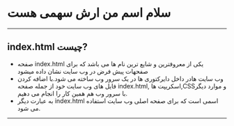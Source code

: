 # سلام اسم من ارش سهمی هست
_________________________________________________________________________________________________________________________________________________________________________________
## index.html چیست?
* صفحه index.html یکی از معروفترین و شایع ترین نام ها می باشد که برای صفحهات پیش فرض در وب سایت نشان داده میشود
* وب سایت هادر داخل دایرکتوری ها در یک سرور وب ساخته می شود.با اضافه کردن فایل های وب سایت خود از جمله صفحه index.html, اسکریپت ها,CSSو موارد دیگر با سرور وب هم همین کار را انجام می دهیم. 
* به عبارت دیگر index.html اسمی است که برای صفحه اصلی وب سایت استفاده می شود.
_________________________________________________________________________________________________________________________________________________________________________________
